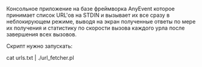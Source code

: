 Консольное приложение на базе фреймворка AnyEvent которое принимает список URL'ов на STDIN и вызывает их все сразу в неблокирующем режиме, выводя на экран полученные ответы по мере их получения и статистику по скорости вызова каждого урла после завершения всех вызовов.

Скрипт нужно запускать:

   cat urls.txt | ./url_fetcher.pl
